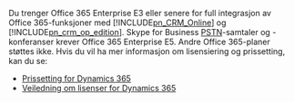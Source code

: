 Du trenger Office 365 Enterprise E3 eller senere for full integrasjon av Office 365-funksjoner med [!INCLUDE[pn_CRM_Online](pn-crm-online.md)] og [!INCLUDE[pn_crm_op_edition](pn-crm-onprem.md)]. Skype for Business [PSTN](https://support.office.com/article/What-is-PSTN-calling-3dc773b9-95e0-4448-b2f1-887c54022429)-samtaler og -konferanser krever Office 365 Enterprise E5. Andre Office 365-planer støttes ikke. Hvis du vil ha mer informasjon om lisensiering og prissetting, kan du se:     

- [Prissetting for Dynamics 365](https://www.microsoft.com/dynamics365/pricing)<br>
- [Veiledning om lisenser for Dynamics 365](https://go.microsoft.com/fwlink/?LinkId=866544)
